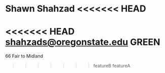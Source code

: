 Shawn Shahzad
<<<<<<< HEAD
=======
<<<<<<< HEAD
shahzads@oregonstate.edu
GREEN
=======
66
Fair to Midland
>>>>>>> featureB
>>>>>>> featureA
